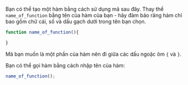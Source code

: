 Bạn có thể tạo một hàm bằng cách sử dụng mã sau đây. Thay thế `name_of_function` bằng tên của hàm của bạn - hãy đảm bảo răng hàm chỉ bao gồm chữ cái, số và dấu gạch dưới trong tên bạn chọn.

```javascript
function name_of_function(){

}
```

Mã bạn muốn là một phần của hàm nên đi giữa các dấu ngoặc ôm `{` và `}`.

Bạn có thể gọi hàm bằng cách nhập tên của hàm:

```javascript
name_of_function();
```